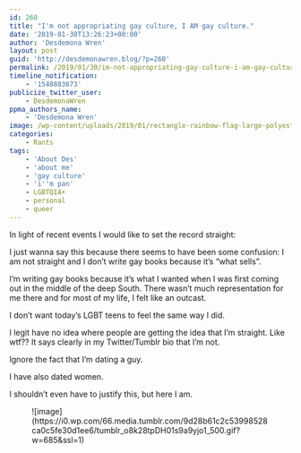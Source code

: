 ```yaml
---
id: 260
title: "I'm not appropriating gay culture, I AM gay culture."
date: '2019-01-30T13:26:23+00:00'
author: 'Desdemona Wren'
layout: post
guid: 'http://desdemonawren.blog/?p=260'
permalink: /2019/01/30/im-not-appropriating-gay-culture-i-am-gay-culture/
timeline_notification:
    - '1548883673'
publicize_twitter_user:
    - DesdemonaWren
ppma_authors_name:
    - 'Desdemona Wren'
image: /wp-content/uploads/2019/01/rectangle-rainbow-flag-large-polyester-lesbian-gay-pride-symbol-lgbt-flag.jpg_640x640.jpg
categories:
    - Rants
tags:
    - 'About Des'
    - 'about me'
    - 'gay culture'
    - 'i''m pan'
    - LGBTQIA+
    - personal
    - queer
---
```


In light of recent events I would like to set the record straight:

I just wanna say this because there seems to have been some confusion: I am not straight and I don’t write gay books because it’s “what sells”.

I’m writing gay books because it’s what I wanted when I was first coming out in the middle of the deep South. There wasn’t much representation for me there and for most of my life, I felt like an outcast.

I don’t want today’s LGBT teens to feel the same way I did.

I legit have no idea where people are getting the idea that I’m straight. Like wtf?? It says clearly in my Twitter/Tumblr bio that I’m not.

Ignore the fact that I’m dating a guy.

I have also dated women.

I shouldn’t even have to justify this, but here I am.

<div class="wp-block-image"><figure class="aligncenter">![image](https://i0.wp.com/66.media.tumblr.com/9d28b61c2c53998528ca0c5fe30d1ee6/tumblr_o8k28tpDH01s9a9yjo1_500.gif?w=685&ssl=1)</figure></div>